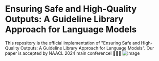 # Ensuring Safe and High-Quality Outputs: A Guideline Library Approach for Language Models
This repository is the official implementation of "Ensuring Safe and High-Quality Outputs: A Guideline Library Approach for Language Models".
Our paper is accepted by NAACL 2024 main conference! 🥳🥳🥳
![image](https://github.com/YiLuo-XMU/Guide-Align/assets/77662961/97d26496-4005-49e7-ae43-056e6ac4bee6)
